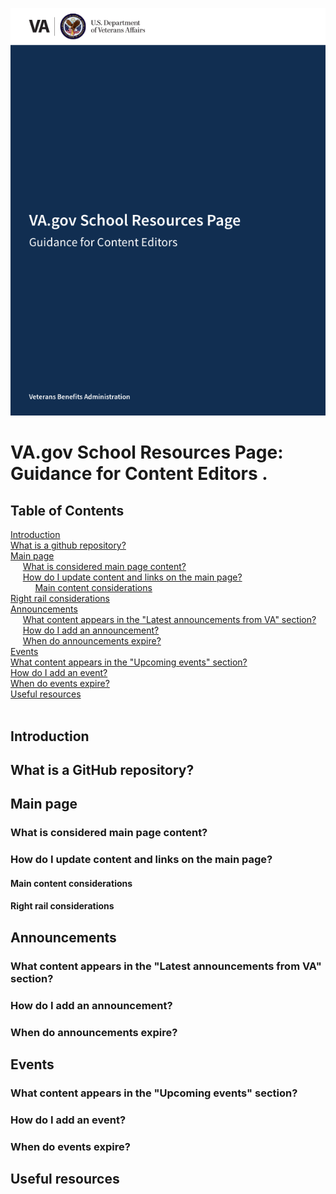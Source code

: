 
<kbd>![Content Editor Guide](content-editor-guide-images/cover.png)</kbd>

# VA.gov School Resources Page: Guidance for Content Editors . 


## Table of Contents


[Introduction]()  
[What is a github repository?]()  
[Main page]()  
     [What is considered main page content?]()	  
     [How do I update content and links on the main page?]()   
          [Main content considerations]()	  
          [Right rail considerations]()   
[Announcements]()   
     [What content appears in the "Latest announcements from VA" section?]()   
     [How do I add an announcement?]()   
     [When do announcements expire?]()  
[Events]()  
     [What content appears in the "Upcoming events" section?]()   
     [How do I add an event?]()   
     [When do events expire?]()  
[Useful resources]()   	 
 
## Introduction

## What is a GitHub repository?

## Main page

### What is considered main page content?

### How do I update content and links on the main page?

#### Main content considerations

#### Right rail considerations

## Announcements

### What content appears in the "Latest announcements from VA" section?

### How do I add an announcement?

### When do announcements expire?

## Events

### What content appears in the "Upcoming events" section?

### How do I add an event?

### When do events expire?

## Useful resources


